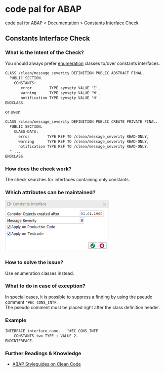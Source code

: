 # code pal for ABAP

[code pal for ABAP](../../README.md) > [Documentation](../check_documentation.md) > [Constants Interface Check](constants-interface.md)

## Constants Interface Check

### What is the Intent of the Check?

You should always prefer [enumeration](https://github.com/SAP/styleguides/blob/master/clean-abap/CleanABAP.md#prefer-enumeration-classes-to-constants-interfaces) classes to/over constants interfaces.

```abap
CLASS /clean/message_severity DEFINITION PUBLIC ABSTRACT FINAL.
  PUBLIC SECTION.
    CONSTANTS:
       error        TYPE symsgty VALUE 'E',
       warning      TYPE symsgty VALUE 'W', 
       notification TYPE symsgty VALUE 'N'.
ENDCLASS.
```
or even
```abap
CLASS /clean/message_severity DEFINITION PUBLIC CREATE PRIVATE FINAL.
  PUBLIC SECTION.
    CLASS-DATA:
      error        TYPE REF TO /clean/message_severity READ-ONLY,
      warning      TYPE REF TO /clean/message_severity READ-ONLY,
      notification TYPE REF TO /clean/message_severity READ-ONLY.
  " ...
ENDCLASS.
```

### How does the check work?

The check searches for interfaces containing only constants.

### Which attributes can be maintained?

![Attributes](./imgs/constants_interface.png)

### How to solve the issue?

Use enumeration classes instead.

### What to do in case of exception?

In special cases, it is possible to suppress a finding by using the pseudo comment `"#EC CONS_INTF`.  
The pseudo comment must be placed right after the class definition header.

### Example

```abap
INTERFACE interface_name.   "#EC CONS_INTF
    CONSTANTS two TYPE i VALUE 2.
ENDINTERFACE.
```

### Further Readings & Knowledge

* [ABAP Styleguides on Clean Code](https://github.com/SAP/styleguides/blob/master/clean-abap/CleanABAP.md#prefer-enumeration-classes-to-constants-interfaces)
